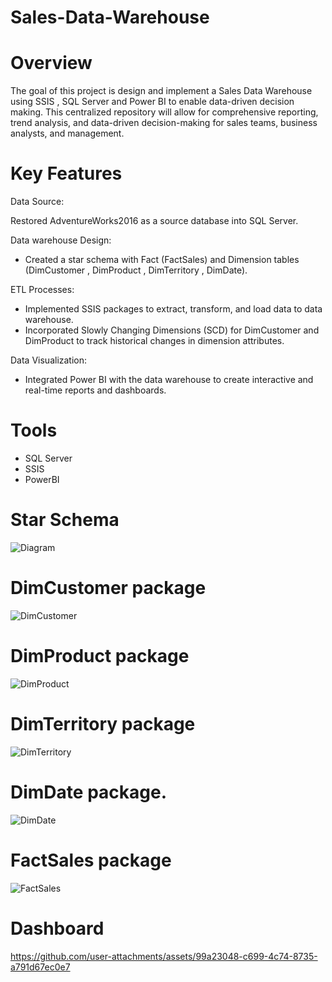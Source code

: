 # Sales-Data-Warehouse

# Overview
The goal of this project is design and implement a Sales Data Warehouse using SSIS , SQL Server and Power BI to enable data-driven decision making.
This centralized repository will allow for comprehensive reporting, trend analysis, and data-driven decision-making for sales teams, business analysts, and management.

# Key Features

Data Source:

Restored AdventureWorks2016 as a source database into SQL Server. 

Data warehouse Design:

- Created a star schema with Fact (FactSales) and Dimension tables (DimCustomer , DimProduct , DimTerritory , DimDate).

ETL Processes: 

- Implemented SSIS packages to extract, transform, and load data to data warehouse.
- Incorporated Slowly Changing Dimensions (SCD) for DimCustomer and DimProduct to track historical changes in dimension attributes.

Data Visualization:

- Integrated Power BI with the data warehouse to create interactive and real-time reports and dashboards.

# Tools

- SQL Server 
- SSIS
- PowerBI

# Star Schema

![Diagram](https://github.com/user-attachments/assets/e5fde3b6-ea8d-4467-bf8e-5baf53b75192)

# DimCustomer package

![DimCustomer](https://github.com/user-attachments/assets/2ab373a0-5dc8-4686-9890-deb573a6dd05)

# DimProduct package

![DimProduct](https://github.com/user-attachments/assets/9ce217cb-2efd-4c46-a7a1-fbff24605ab5)

# DimTerritory package

![DimTerritory](https://github.com/user-attachments/assets/aedfc116-a365-439c-965b-3443606e144b)

# DimDate package.

![DimDate](https://github.com/user-attachments/assets/7aa4a825-87ad-42fa-849b-bdd7ebe76205)

# FactSales package

![FactSales](https://github.com/user-attachments/assets/00e43043-7086-42b2-97d8-a844759eb5c8)

# Dashboard

https://github.com/user-attachments/assets/99a23048-c699-4c74-8735-a791d67ec0e7



